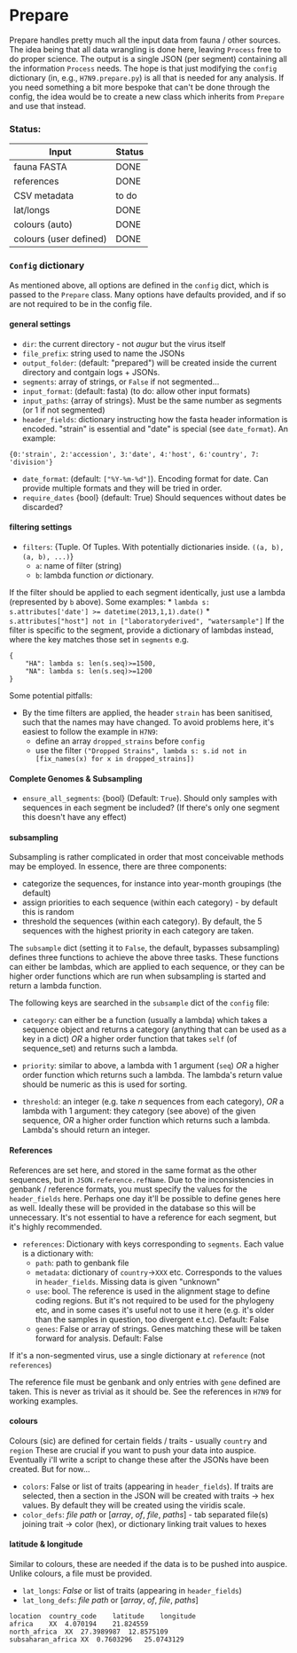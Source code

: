 # Prepare
Prepare handles pretty much all the input data from fauna / other sources.
The idea being that all data wrangling is done here, leaving `Process` free to do proper science.
The output is a single JSON (per segment) containing all the information `Process` needs.
The hope is that just modifying the `config` dictionary (in, e.g., `H7N9.prepare.py`) is all that is needed for any analysis.
If you need something a bit more bespoke that can't be done through the config, the idea would be to create a new class which inherits from `Prepare` and use that instead.

### Status:

| Input        | Status           |
| ------------- | ------------- |
| fauna FASTA      | DONE |
| references    | DONE      |
| CSV metadata | to do      |
| lat/longs | DONE      |
| colours (auto) | DONE      |
| colours (user defined) | DONE      |

### `Config` dictionary
As mentioned above, all options are defined in the `config` dict, which is passed to the `Prepare` class.
Many options have defaults provided, and if so are not required to be in the config file.

#### general settings
* `dir`: the current directory - not _augur_ but the virus itself
* `file_prefix`: string used to name the JSONs
* `output_folder`: (default: "prepared") will be created inside the current directory and contgain logs + JSONs.
* `segments`: array of strings, or `False` if not segmented...
* `input_format`: (default: fasta) (to do: allow other input formats)
* `input_paths`: {array of strings}. Must be the same number as segments (or 1 if not segmented)
* `header_fields`: dictionary instructing how the fasta header information is encoded. "strain" is essential and "date" is special (see `date_format`). An example:
```
{0:'strain', 2:'accession', 3:'date', 4:'host', 6:'country', 7: 'division'}
```
* `date_format`: (default: `["%Y-%m-%d"]`). Encoding format for date. Can provide multiple formats and they will be tried in order.
* `require_dates` {bool} (default: True) Should sequences without dates be discarded?

#### filtering settings
* `filters`: {Tuple. Of Tuples. With potentially dictionaries inside. `((a, b), (a, b), ...)`}
  * `a`: name of filter (string)
  * `b`: lambda function _or_ dictionary.

If the filter should be applied to each segment identically, just use a lambda (represented by `b` above).
Some examples:
    * `lambda s: s.attributes['date'] >= datetime(2013,1,1).date()`
    * `s.attributes["host"] not in ["laboratoryderived", "watersample"]`
If the filter is specific to the segment, provide a dictionary of lambdas instead, where the key matches those set in `segments` e.g.
```
{
    "HA": lambda s: len(s.seq)>=1500,
    "NA": lambda s: len(s.seq)>=1200
}
```
Some potential pitfalls:
* By the time filters are applied, the header `strain` has been sanitised, such that the names may have changed.
To avoid problems here, it's easiest to follow the example in `H7N9`:
  * define an array `dropped_strains` before `config`
  * use the filter `("Dropped Strains", lambda s: s.id not in [fix_names(x) for x in dropped_strains])`


#### Complete Genomes & Subsampling
* `ensure_all_segments`: {bool} (Default: `True`). Should only samples with sequences in each segment be included? (If there's only one segment this doesn't have any effect)

#### subsampling
Subsampling is rather complicated in order that most conceivable methods may be employed.
In essence, there are three components:
* categorize the sequences, for instance into year-month groupings (the default)
* assign priorities to each sequence (within each category) - by default this is random
* threshold the sequences (within each category). By default, the 5 sequences with the highest priority in each category are taken.

The `subsample` dict (setting it to `False`, the default, bypasses subsampling) defines three functions to achieve the above three tasks.
These functions can either be lambdas, which are applied to each sequence, or they can be higher order functions which are run when subsampling is started and return a lambda function.

The following keys are searched in the `subsample` dict of the `config` file:
* `category`: can either be a function (usually a lambda) which takes a sequence object and returns a category (anything that can be used as a key in a dict) _OR_ a higher order function that takes `self` (of sequence_set) and returns such a lambda.

* `priority`: similar to above, a lambda with 1 argument (`seq`) _OR_ a higher order function which returns such a lambda. The lambda's return value should be numeric as this is used for sorting.

* `threshold`: an integer (e.g. take _n_ sequences from each category), _OR_ a lambda with 1 argument: they category (see above) of the given sequence, _OR_ a higher order function which returns such a lambda. Lambda's should return an integer.


#### References
References are set here, and stored in the same format as the other sequences, but in `JSON.reference.refName`.
Due to the inconsistencies in genbank / reference formats, you must specify the values for the `header_fields` here.
Perhaps one day it'll be possible to define genes here as well.
Ideally these will be provided in the database so this will be unnecessary.
It's not essential to have a reference for each segment, but it's highly recommended.
  * `references`: Dictionary with keys corresponding to `segments`. Each value is a dictionary with:
    * `path`: path to genbank file
    * `metadata`: dictionary of `country`->`XXX` etc. Corresponds to the values in `header_fields`. Missing data is given "unknown"
    * `use`: bool. The reference is used in the alignment stage to define coding regions. But it's not required to be used for the phylogeny etc, and in some cases it's useful not to use it here (e.g. it's older than the samples in question, too divergent e.t.c). Default: False
    * `genes`: False or array of strings. Genes matching these will be taken forward for analysis. Default: False

If it's a non-segmented virus, use a single dictionary at `reference` (not `references`)

The reference file must be genbank and only entries with `gene` defined are taken. This is never as trivial as it should be. See the references in `H7N9` for working examples.


#### colours
Colours (sic) are defined for certain fields / traits - usually `country` and `region`
These are crucial if you want to push your data into auspice.
Eventually i'll write a script to change these after the JSONs have been created.
But for now...
  * `colors`: False or list of traits (appearing in `header_fields`). If traits are selected, then a section in the JSON will be created with traits -> hex values. By default they will be created using the viridis scale.
  * `color_defs`: _file path_ or [_array_, _of_, _file_, _paths_] - tab separated file(s) joining trait -> color (hex), or dictionary linking trait values to hexes

#### latitude & longitude
Similar to colours, these are needed if the data is to be pushed into auspice.
Unlike colours, a file must be provided.
  * `lat_longs`: _False_ or list of traits (appearing in `header_fields`)
  * `lat_long_defs`: _file path_ or [_array_, _of_, _file_, _paths_]
  ```
  location	country_code	latitude	longitude
  africa	XX	4.070194	21.824559
  north_africa	XX	27.3989987	12.8575109
  subsaharan_africa	XX	0.7603296	25.0743129
  ```
